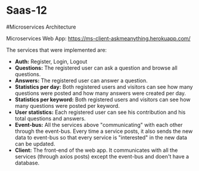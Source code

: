 # Saas-12

#Microservices Architecture

Microservices Web App: https://ms-client-askmeanything.herokuapp.com/

The services that were implemented are:

* **Auth:** Register, Login, Logout
* **Questions:** The registered user can ask a question and browse all questions.
* **Answers:** The registered user can answer a question.
* **Statistics per day:** Both registered users and visitors can see how many questions were posted and how many answers were created per day.
* **Statistics per keyword:** Both registered users and visitors can see how many questions were posted per keyword.
* **User statistics:** Each registered user can see his contribution and his total questions and answers.
* **Event-bus:** All the services above "communicating" with each other through the event-bus. Every time a service posts, it also sends the new data to event-bus so that every service is "interested" in the new data can be updated.
*  **Client:** The front-end of the web app. It communicates with all the services (through axios posts) except the event-bus and doen't have a database.

